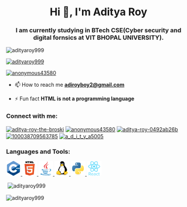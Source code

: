 <h1 align="center">Hi 👋, I'm Aditya Roy</h1>
<h3 align="center">I am currently studying in BTech CSE(Cyber security and digital fornsics at VIT BHOPAL UNIVERSITY).</h3>

<p align="left"> <img src="https://komarev.com/ghpvc/?username=adityaroy999&label=Profile%20views&color=000000&style=flat" alt="adityaroy999" /> </p>

<p align="left"> <a href="https://github.com/ryo-ma/github-profile-trophy"><img src="https://github-profile-trophy.vercel.app/?username=adityaroy999" alt="adityaroy999" /></a> </p>

<p align="left"> <a href="https://twitter.com/anonymous43580" target="blank"><img src="https://img.shields.io/twitter/follow/anonymous43580?logo=twitter&style=for-the-badge" alt="anonymous43580" /></a> </p>

- 📫 How to reach me **adiroyboy2@gmail.com**

- ⚡ Fun fact **HTML is not a programming language**

<h3 align="left">Connect with me:</h3>
<p align="left">
<a href="https://codepen.io/aditya-roy-the-broski" target="blank"><img align="center" src="https://raw.githubusercontent.com/rahuldkjain/github-profile-readme-generator/master/src/images/icons/Social/codepen.svg" alt="aditya-roy-the-broski" height="30" width="40" /></a>
<a href="https://twitter.com/anonymous43580" target="blank"><img align="center" src="https://raw.githubusercontent.com/rahuldkjain/github-profile-readme-generator/master/src/images/icons/Social/twitter.svg" alt="anonymous43580" height="30" width="40" /></a>
<a href="https://linkedin.com/in/aditya-roy-0492ab26b" target="blank"><img align="center" src="https://raw.githubusercontent.com/rahuldkjain/github-profile-readme-generator/master/src/images/icons/Social/linked-in-alt.svg" alt="aditya-roy-0492ab26b" height="30" width="40" /></a>
<a href="https://fb.com/100038709563785" target="blank"><img align="center" src="https://raw.githubusercontent.com/rahuldkjain/github-profile-readme-generator/master/src/images/icons/Social/facebook.svg" alt="100038709563785" height="30" width="40" /></a>
<a href="https://instagram.com/a_d_i_t_y_a5005" target="blank"><img align="center" src="https://raw.githubusercontent.com/rahuldkjain/github-profile-readme-generator/master/src/images/icons/Social/instagram.svg" alt="a_d_i_t_y_a5005" height="30" width="40" /></a>
</p>

<h3 align="left">Languages and Tools:</h3>
<p align="left"> <a href="https://www.w3schools.com/cpp/" target="_blank" rel="noreferrer"> <img src="https://raw.githubusercontent.com/devicons/devicon/master/icons/cplusplus/cplusplus-original.svg" alt="cplusplus" width="40" height="40"/> </a> <a href="https://www.w3.org/html/" target="_blank" rel="noreferrer"> <img src="https://raw.githubusercontent.com/devicons/devicon/master/icons/html5/html5-original-wordmark.svg" alt="html5" width="40" height="40"/> </a> <a href="https://www.java.com" target="_blank" rel="noreferrer"> <img src="https://raw.githubusercontent.com/devicons/devicon/master/icons/java/java-original.svg" alt="java" width="40" height="40"/> </a> <a href="https://www.linux.org/" target="_blank" rel="noreferrer"> <img src="https://raw.githubusercontent.com/devicons/devicon/master/icons/linux/linux-original.svg" alt="linux" width="40" height="40"/> </a> <a href="https://www.python.org" target="_blank" rel="noreferrer"> <img src="https://raw.githubusercontent.com/devicons/devicon/master/icons/python/python-original.svg" alt="python" width="40" height="40"/> </a> <a href="https://reactjs.org/" target="_blank" rel="noreferrer"> <img src="https://raw.githubusercontent.com/devicons/devicon/master/icons/react/react-original-wordmark.svg" alt="react" width="40" height="40"/> </a> </p>

<p>&nbsp;<img align="center" src="https://github-readme-stats.vercel.app/api?username=adityaroy999&show_icons=true&theme=tokyonight&locale=en" alt="adityaroy999" /></p>

<p><img align="center" src="https://github-readme-streak-stats.herokuapp.com/?user=adityaroy999&theme=dark" alt="adityaroy999" /></p>
